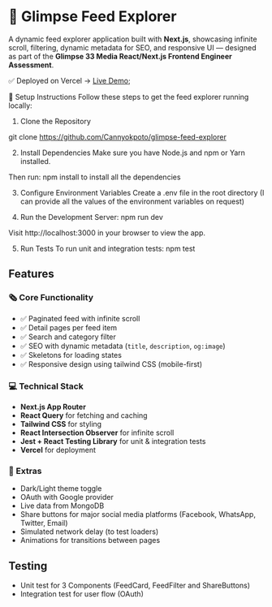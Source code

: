 # 📰 Glimpse Feed Explorer

A dynamic feed explorer application built with **Next.js**, showcasing infinite scroll, filtering, dynamic metadata for SEO, and responsive UI — designed as part of the **Glimpse 33 Media React/Next.js Frontend Engineer Assessment**.

✅ Deployed on Vercel → [Live Demo](https://glimpse-feed-explorer.vercel.app);



🚀 Setup Instructions
Follow these steps to get the feed explorer running locally:

1. Clone the Repository

git clone https://github.com/Cannyokpoto/glimpse-feed-explorer


2. Install Dependencies
Make sure you have Node.js and npm or Yarn installed.

Then run: npm install to install all the dependencies

3. Configure Environment Variables
Create a .env file in the root directory (I can provide all the values of the environment variables on request)

4. Run the Development Server: npm run dev

Visit http://localhost:3000 in your browser to view the app.

5. Run Tests
To run unit and integration tests: npm test


## Features

### 🗞️ Core Functionality
- ✅ Paginated feed with infinite scroll
- ✅ Detail pages per feed item
- ✅ Search and category filter
- ✅ SEO with dynamic metadata (`title`, `description`, `og:image`)
- ✅ Skeletons for loading states
- ✅ Responsive design using tailwind CSS (mobile-first)

### 💻 Technical Stack
- **Next.js App Router**
- **React Query** for fetching and caching
- **Tailwind CSS** for styling
- **React Intersection Observer** for infinite scroll
- **Jest + React Testing Library** for unit & integration tests
- **Vercel** for deployment


### 🔧 Extras
- Dark/Light theme toggle
- OAuth with Google provider
- Live data from MongoDB
- Share buttons for major social media platforms (Facebook, WhatsApp, Twitter, Email)
- Simulated network delay (to test loaders)
- Animations for transitions between pages

## Testing
- Unit test for 3 Components (FeedCard, FeedFilter and ShareButtons)
- Integration test for user flow (OAuth)



